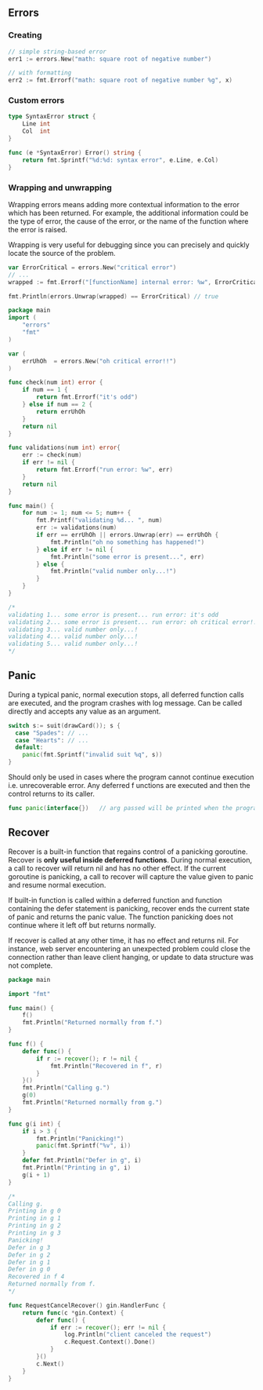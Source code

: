 ## Errors

### Creating

```go
// simple string-based error
err1 := errors.New("math: square root of negative number")

// with formatting
err2 := fmt.Errorf("math: square root of negative number %g", x)
```

### Custom errors

```go
type SyntaxError struct {
    Line int
    Col  int
}

func (e *SyntaxError) Error() string {
    return fmt.Sprintf("%d:%d: syntax error", e.Line, e.Col)
}
```

### Wrapping and unwrapping

Wrapping errors means adding more contextual information to the error which has been returned. For example, the additional information could be the type of error, the cause of the error, or the name of the function where the error is raised.

Wrapping is very useful for debugging since you can precisely and quickly locate the source of the problem.

```go
var ErrorCritical = errors.New("critical error")
// ...
wrapped := fmt.Errorf("[functionName] internal error: %w", ErrorCritical)

fmt.Println(errors.Unwrap(wrapped) == ErrorCritical) // true
```

```go
package main
import (
    "errors"
    "fmt"
)

var (
    errUhOh  = errors.New("oh critical error!!")
)

func check(num int) error {
    if num == 1 {
        return fmt.Errorf("it's odd")
    } else if num == 2 {
        return errUhOh
    }
    return nil
}

func validations(num int) error{
    err := check(num)
    if err != nil {
        return fmt.Errorf("run error: %w", err)
    }
    return nil
}

func main() {
    for num := 1; num <= 5; num++ {
        fmt.Printf("validating %d... ", num)
        err := validations(num)
        if err == errUhOh || errors.Unwrap(err) == errUhOh {
            fmt.Println("oh no something has happened!")
        } else if err != nil {
            fmt.Println("some error is present...", err)
        } else {
            fmt.Println("valid number only...!")
        }
    }
}

/*
validating 1... some error is present... run error: it's odd
validating 2... some error is present... run error: oh critical error!!
validating 3... valid number only...!
validating 4... valid number only...!
validating 5... valid number only...!
*/
```

## Panic

During a typical panic, normal execution stops, all deferred function calls are executed, and the program crashes with log message. Can be called directly and accepts any value as an argument.

```go
switch s:= suit(drawCard()); s {
  case "Spades": // ...
  case "Hearts": // ...
  default:
    panic(fmt.Sprintf("invalid suit %q", s))
}
```

Should only be used in cases where the program cannot continue execution i.e. unrecoverable error. Any deferred f unctions are executed and then the control returns to its caller.

```go
func panic(interface{})   // arg passed will be printed when the program terminates
```

## Recover

Recover is a built-in function that regains control of a panicking goroutine. Recover is **only useful inside deferred functions**. During normal execution, a call to recover will return nil and has no other effect. If the current goroutine is panicking, a call to recover will capture the value given to panic and resume normal execution.

If built-in function is called within a deferred function and function containing the defer statement is panicking, recover ends the current state of panic and returns the panic value. The function panicking does not continue where it left off but returns normally.

If recover is called at any other time, it has no effect and returns nil. For instance, web server encountering an unexpected problem could close the connection rather than leave client hanging, or update to data structure was not complete.

```go
package main

import "fmt"

func main() {
    f()
    fmt.Println("Returned normally from f.")
}

func f() {
    defer func() {
        if r := recover(); r != nil {
            fmt.Println("Recovered in f", r)
        }
    }()
    fmt.Println("Calling g.")
    g(0)
    fmt.Println("Returned normally from g.")
}

func g(i int) {
    if i > 3 {
        fmt.Println("Panicking!")
        panic(fmt.Sprintf("%v", i))
    }
    defer fmt.Println("Defer in g", i)
    fmt.Println("Printing in g", i)
    g(i + 1)
}

/*
Calling g.
Printing in g 0
Printing in g 1
Printing in g 2
Printing in g 3
Panicking!
Defer in g 3
Defer in g 2
Defer in g 1
Defer in g 0
Recovered in f 4
Returned normally from f.
*/
```

```go
func RequestCancelRecover() gin.HandlerFunc {
	return func(c *gin.Context) {
		defer func() {
			if err := recover(); err != nil {
				log.Println("client canceled the request")
				c.Request.Context().Done()
			}
		}()
		c.Next()
	}
}
```
